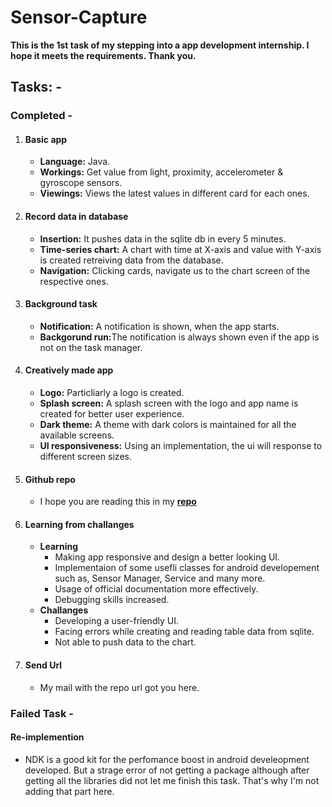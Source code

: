 <h1>Sensor-Capture</h1>
<p><strong>This is the 1st task of my stepping into a app development internship.
I hope it meets the requirements. Thank you. </strong></p>
<h2>Tasks: -</h2>
<h3>Completed -</h3> 
<ol>
  <li>
    <h4>Basic app</h4>
    <ul>
      <li><b>Language:</b> Java.</li>
      <li><b>Workings:</b> Get value from light, proximity, accelerometer & gyroscope sensors.</li>
      <li><b>Viewings:</b> Views the latest values in different card for each ones.</li>
    </ul>
  </li>
  <li>
    <h4>Record data in database</h4>
    <ul>
      <li><b>Insertion:</b> It pushes data in the sqlite db in every 5 minutes.</li>
      <li><b>Time-series chart:</b> A chart with time at X-axis and value with Y-axis is created retreiving data from the database.</li>
      <li><b>Navigation:</b> Clicking cards, navigate us to the chart screen of the respective ones.</li>
    </ul>
  </li>
  <li>
    <h4>Background task</h4>
    <ul>
      <li><b>Notification:</b> A notification is shown, when the app starts.</li>
      <li><b>Backgorund run:</b>The notification is always shown even if the app is not on the task manager.</li>
    </ul>
  </li>
  <li>
    <h4>Creatively made app</h4>
    <ul>
      <li><b>Logo:</b> Particliarly a logo is created.</li>
      <li><b>Splash screen:</b> A splash screen with the logo and app name is created for better user experience.</li>
      <li><b>Dark theme:</b> A theme with dark colors is maintained for all the available screens.</li>
      <li><b>UI responsiveness:</b> Using an implementation, the ui will response to different screen sizes.</li>
    </ul>
  </li>
  <li>
    <h4>Github repo</h4>
    <ul>
      <li>I hope you are reading this in my <b><a href="https://github.com/Neloy-Barman/Sensor-Capture">repo</a></b></li>
    </ul>
  </li>
  <li>
    <h4>Learning from challanges</h4>
    <ul>
      <li>
           <b>Learning</b>
           <ul>
             <li>Making app responsive and design a better looking UI.</li>
             <li>Implementaion of some usefli classes for android developement such as, Sensor Manager, Service and many more.</li>
             <li>Usage of official documentation more effectively.</li>
             <li>Debugging skills increased. </li>
           </ul>
      </li>
      <li>
           <b>Challanges</b>
           <ul>
             <li>Developing a user-friendly UI.</li>
             <li>Facing errors while creating and reading table data from sqlite.</li>
             <li>Not able to push data to the chart.</li>
           </ul>
      </li>
    </ul>
  </li>
  <li>
    <h4>Send Url</h4>
    <ul>
      <li>My mail with the repo url got you here.</li>
    </ul>
  </li>
</ol>

<h3>Failed Task -</h3>
<h4>Re-implemention</h4>
<ul>
  <li>
    <a>NDK is a good kit for the perfomance boost in android develeopment developed.
     But a strage error of not getting a package although after getting all the libraries did not let me finish this task.
     That's why I'm not adding that part here. </a>
  </li>
</ul>
